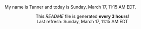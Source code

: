 My name is Tanner and today is Sunday, March 17, 11:15 AM EDT.

<p align="center">This <i>README</i> file is generated <b>every 3 hours</b>!</br>Last refresh: Sunday, March 17, 11:15 AM EDT<br /></p>
